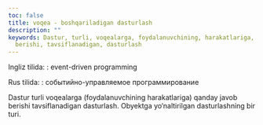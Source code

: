 ```yaml
---
toc: false
title: voqea - boshqariladigan dasturlash
description: ""
keywords: Dastur, turli, voqealarga, foydalanuvchining, harakatlariga, qanday, javob,
  berishi, tavsiflanadigan, dasturlash
---
```


Ingliz tilida:
:   event-driven programming

Rus tilida:
:   событийно-управляемое программирование

Dastur turli voqealarga (foydalanuvchining harakatlariga) qanday javob berishi tavsiflanadigan dasturlash. Obyektga yo‘naltirilgan dasturlashning bir turi.